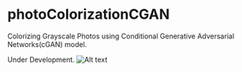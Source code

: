 # photoColorizationCGAN
Colorizing Grayscale Photos using Conditional Generative Adversarial Networks(cGAN) model.

Under Development.
![Alt text](/imageColorizationCGAN/plot_030000.png?raw=true "Optional Title")
